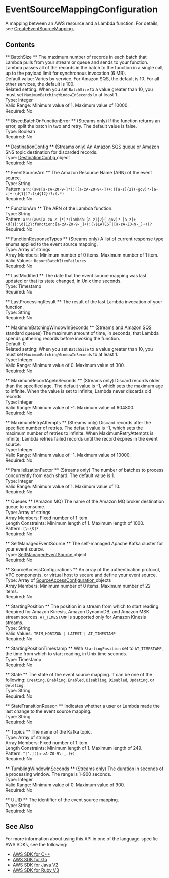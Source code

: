 # EventSourceMappingConfiguration<a name="API_EventSourceMappingConfiguration"></a>

A mapping between an AWS resource and a Lambda function\. For details, see [ CreateEventSourceMapping ](API_CreateEventSourceMapping.md)\.

## Contents<a name="API_EventSourceMappingConfiguration_Contents"></a>

 ** BatchSize **   <a name="SSS-Type-EventSourceMappingConfiguration-BatchSize"></a>
The maximum number of records in each batch that Lambda pulls from your stream or queue and sends to your function\. Lambda passes all of the records in the batch to the function in a single call, up to the payload limit for synchronous invocation \(6 MB\)\.  
Default value: Varies by service\. For Amazon SQS, the default is 10\. For all other services, the default is 100\.  
Related setting: When you set `BatchSize` to a value greater than 10, you must set `MaximumBatchingWindowInSeconds` to at least 1\.  
Type: Integer  
Valid Range: Minimum value of 1\. Maximum value of 10000\.  
Required: No

 ** BisectBatchOnFunctionError **   <a name="SSS-Type-EventSourceMappingConfiguration-BisectBatchOnFunctionError"></a>
\(Streams only\) If the function returns an error, split the batch in two and retry\. The default value is false\.  
Type: Boolean  
Required: No

 ** DestinationConfig **   <a name="SSS-Type-EventSourceMappingConfiguration-DestinationConfig"></a>
\(Streams only\) An Amazon SQS queue or Amazon SNS topic destination for discarded records\.  
Type: [ DestinationConfig ](API_DestinationConfig.md) object  
Required: No

 ** EventSourceArn **   <a name="SSS-Type-EventSourceMappingConfiguration-EventSourceArn"></a>
The Amazon Resource Name \(ARN\) of the event source\.  
Type: String  
Pattern: `arn:(aws[a-zA-Z0-9-]*):([a-zA-Z0-9\-])+:([a-z]{2}(-gov)?-[a-z]+-\d{1})?:(\d{12})?:(.*)`   
Required: No

 ** FunctionArn **   <a name="SSS-Type-EventSourceMappingConfiguration-FunctionArn"></a>
The ARN of the Lambda function\.  
Type: String  
Pattern: `arn:(aws[a-zA-Z-]*)?:lambda:[a-z]{2}(-gov)?-[a-z]+-\d{1}:\d{12}:function:[a-zA-Z0-9-_]+(:(\$LATEST|[a-zA-Z0-9-_]+))?`   
Required: No

 ** FunctionResponseTypes **   <a name="SSS-Type-EventSourceMappingConfiguration-FunctionResponseTypes"></a>
\(Streams only\) A list of current response type enums applied to the event source mapping\.  
Type: Array of strings  
Array Members: Minimum number of 0 items\. Maximum number of 1 item\.  
Valid Values:` ReportBatchItemFailures`   
Required: No

 ** LastModified **   <a name="SSS-Type-EventSourceMappingConfiguration-LastModified"></a>
The date that the event source mapping was last updated or that its state changed, in Unix time seconds\.  
Type: Timestamp  
Required: No

 ** LastProcessingResult **   <a name="SSS-Type-EventSourceMappingConfiguration-LastProcessingResult"></a>
The result of the last Lambda invocation of your function\.  
Type: String  
Required: No

 ** MaximumBatchingWindowInSeconds **   <a name="SSS-Type-EventSourceMappingConfiguration-MaximumBatchingWindowInSeconds"></a>
\(Streams and Amazon SQS standard queues\) The maximum amount of time, in seconds, that Lambda spends gathering records before invoking the function\.  
Default: 0  
Related setting: When you set `BatchSize` to a value greater than 10, you must set `MaximumBatchingWindowInSeconds` to at least 1\.  
Type: Integer  
Valid Range: Minimum value of 0\. Maximum value of 300\.  
Required: No

 ** MaximumRecordAgeInSeconds **   <a name="SSS-Type-EventSourceMappingConfiguration-MaximumRecordAgeInSeconds"></a>
\(Streams only\) Discard records older than the specified age\. The default value is \-1, which sets the maximum age to infinite\. When the value is set to infinite, Lambda never discards old records\.   
Type: Integer  
Valid Range: Minimum value of \-1\. Maximum value of 604800\.  
Required: No

 ** MaximumRetryAttempts **   <a name="SSS-Type-EventSourceMappingConfiguration-MaximumRetryAttempts"></a>
\(Streams only\) Discard records after the specified number of retries\. The default value is \-1, which sets the maximum number of retries to infinite\. When MaximumRetryAttempts is infinite, Lambda retries failed records until the record expires in the event source\.  
Type: Integer  
Valid Range: Minimum value of \-1\. Maximum value of 10000\.  
Required: No

 ** ParallelizationFactor **   <a name="SSS-Type-EventSourceMappingConfiguration-ParallelizationFactor"></a>
\(Streams only\) The number of batches to process concurrently from each shard\. The default value is 1\.  
Type: Integer  
Valid Range: Minimum value of 1\. Maximum value of 10\.  
Required: No

 ** Queues **   <a name="SSS-Type-EventSourceMappingConfiguration-Queues"></a>
 \(Amazon MQ\) The name of the Amazon MQ broker destination queue to consume\.  
Type: Array of strings  
Array Members: Fixed number of 1 item\.  
Length Constraints: Minimum length of 1\. Maximum length of 1000\.  
Pattern: `[\s\S]*`   
Required: No

 ** SelfManagedEventSource **   <a name="SSS-Type-EventSourceMappingConfiguration-SelfManagedEventSource"></a>
The self\-managed Apache Kafka cluster for your event source\.  
Type: [ SelfManagedEventSource ](API_SelfManagedEventSource.md) object  
Required: No

 ** SourceAccessConfigurations **   <a name="SSS-Type-EventSourceMappingConfiguration-SourceAccessConfigurations"></a>
An array of the authentication protocol, VPC components, or virtual host to secure and define your event source\.  
Type: Array of [ SourceAccessConfiguration ](API_SourceAccessConfiguration.md) objects  
Array Members: Minimum number of 0 items\. Maximum number of 22 items\.  
Required: No

 ** StartingPosition **   <a name="SSS-Type-EventSourceMappingConfiguration-StartingPosition"></a>
The position in a stream from which to start reading\. Required for Amazon Kinesis, Amazon DynamoDB, and Amazon MSK stream sources\. `AT_TIMESTAMP` is supported only for Amazon Kinesis streams\.  
Type: String  
Valid Values:` TRIM_HORIZON | LATEST | AT_TIMESTAMP`   
Required: No

 ** StartingPositionTimestamp **   <a name="SSS-Type-EventSourceMappingConfiguration-StartingPositionTimestamp"></a>
With `StartingPosition` set to `AT_TIMESTAMP`, the time from which to start reading, in Unix time seconds\.  
Type: Timestamp  
Required: No

 ** State **   <a name="SSS-Type-EventSourceMappingConfiguration-State"></a>
The state of the event source mapping\. It can be one of the following: `Creating`, `Enabling`, `Enabled`, `Disabling`, `Disabled`, `Updating`, or `Deleting`\.  
Type: String  
Required: No

 ** StateTransitionReason **   <a name="SSS-Type-EventSourceMappingConfiguration-StateTransitionReason"></a>
Indicates whether a user or Lambda made the last change to the event source mapping\.  
Type: String  
Required: No

 ** Topics **   <a name="SSS-Type-EventSourceMappingConfiguration-Topics"></a>
The name of the Kafka topic\.  
Type: Array of strings  
Array Members: Fixed number of 1 item\.  
Length Constraints: Minimum length of 1\. Maximum length of 249\.  
Pattern: `^[^.]([a-zA-Z0-9\-_.]+)`   
Required: No

 ** TumblingWindowInSeconds **   <a name="SSS-Type-EventSourceMappingConfiguration-TumblingWindowInSeconds"></a>
\(Streams only\) The duration in seconds of a processing window\. The range is 1–900 seconds\.  
Type: Integer  
Valid Range: Minimum value of 0\. Maximum value of 900\.  
Required: No

 ** UUID **   <a name="SSS-Type-EventSourceMappingConfiguration-UUID"></a>
The identifier of the event source mapping\.  
Type: String  
Required: No

## See Also<a name="API_EventSourceMappingConfiguration_SeeAlso"></a>

For more information about using this API in one of the language\-specific AWS SDKs, see the following:
+  [ AWS SDK for C\+\+](https://docs.aws.amazon.com/goto/SdkForCpp/lambda-2015-03-31/EventSourceMappingConfiguration) 
+  [ AWS SDK for Go](https://docs.aws.amazon.com/goto/SdkForGoV1/lambda-2015-03-31/EventSourceMappingConfiguration) 
+  [ AWS SDK for Java V2](https://docs.aws.amazon.com/goto/SdkForJavaV2/lambda-2015-03-31/EventSourceMappingConfiguration) 
+  [ AWS SDK for Ruby V3](https://docs.aws.amazon.com/goto/SdkForRubyV3/lambda-2015-03-31/EventSourceMappingConfiguration) 